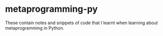 # metaprogramming-py
These contain notes and snippets of code that I learnt when learning about metaprogramming in Python.
